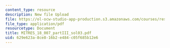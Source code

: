 ```yaml
---
content_type: resource
description: New file Upload
file: https://ol-ocw-studio-app-production.s3.amazonaws.com/courses/res-18-007-calculus-revisited-multivariable-calculus-fall-2011/629e623a8ce816b2e484c05f685b12e6_MITRES_18_007_partIII_sol03.pdf
file_type: application/pdf
resourcetype: Document
title: MITRES_18_007_partIII_sol03.pdf
uid: 629e623a-8ce8-16b2-e484-c05f685b12e6
---
```

